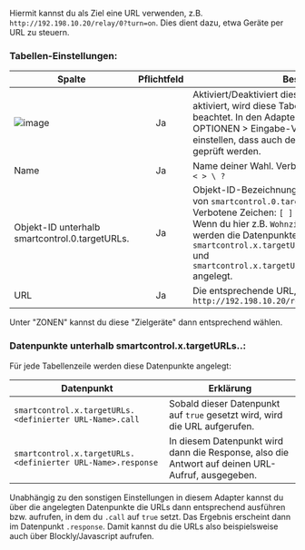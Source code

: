 Hiermit kannst du als Ziel eine URL verwenden, z.B. `http://192.198.10.20/relay/0?turn=on`. Dies dient dazu, etwa Geräte per URL zu steuern.

### Tabellen-Einstellungen:


| Spalte   |  Pflichtfeld |  Beschreibung |
|----------|:------------:|-------|
| ![image](https://github.com/Mic-M/ioBroker.smartcontrol/blob/master/admin/doc-md/img/check_box-24px.svg?raw=true) |  Ja          | Aktiviert/Deaktiviert diese Tabellenzeile. Falls nicht aktiviert, wird diese Tabellenzeile vom Adapter nicht beachtet. In den Adapter-Optionen, unter 'WEITERE OPTIONEN > Eingabe-Validierung' kannst du übrigens einstellen, dass auch deaktivierte Zeilen auf Gültigkeit geprüft werden. |
| Name |    Ja   | Name deiner Wahl. Verbotene Zeichen: ``[ ] * , ; ' " ` < > \ ?`` |
| Objekt-ID unterhalb smartcontrol.0.targetURLs. | Ja | Objekt-ID-Bezeichnung für die Objekte, die unterhalb von `smartcontrol.0.targetURLs.` angelegt werden. Verbotene Zeichen: ``[ ] * , ; ' " ` < > \ ?`` <br>Wenn du hier z.B. `Wohnzimmer.TV.ein` einträgst, dann werden die Datenpunkte `smartcontrol.x.targetURLs.Wohnzimmer.TV.ein.call` und `smartcontrol.x.targetURLs.Wohnzimmer.TV.ein.response` angelegt. |
| URL | Ja | Die entsprechende URL, die aufgerufen werden soll, z.B. `http://192.198.10.20/relay/0?turn=on`

Unter "ZONEN" kannst du diese "Zielgeräte" dann entsprechend wählen.


### Datenpunkte unterhalb smartcontrol.x.targetURLs.<definierter URL-Name>.:

Für jede Tabellenzeile werden diese Datenpunkte angelegt:

| Datenpunkt |  Erklärung |
|------------|------------|
| `smartcontrol.x.targetURLs.<definierter URL-Name>.call` | Sobald dieser Datenpunkt auf `true` gesetzt wird, wird die URL aufgerufen. |
| `smartcontrol.x.targetURLs.<definierter URL-Name>.response` | In diesem Datenpunkt wird dann die Response, also die Antwort auf deinen URL-Aufruf, ausgegeben. |

Unabhängig zu den sonstigen Einstellungen in diesem Adapter kannst du über die angelegten Datenpunkte die URLs dann entsprechend ausführen bzw. aufrufen, in dem du `.call` auf `true` setzt. 
Das Ergebnis erscheint dann im Datenpunkt `.response`. Damit kannst du die URLs also beispielsweise auch über Blockly/Javascript aufrufen.

